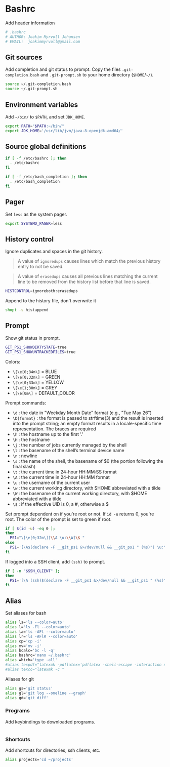 # Bashrc
Add header information
```bash tangle:~/.bashrc
# .bashrc
# AUTHOR: Joakim Myrvoll Johansen
# EMAIL:  joakimmyrvoll@gmail.com
```

## Git sources
Add completion and git status to prompt. Copy the files `.git-completion.bash`
and `.git-prompt.sh` to your home directory (`$HOME`/`~/`).

```bash tangle:~/.bashrc
source ~/.git-completion.bash
source ~/.git-prompt.sh
```

## Environment variables
Add `~/bin/` to `$PATH`, and set `JDK_HOME`.

```bash tangle:~/.bashrc
export PATH="$PATH:~/bin/"
export JDK_HOME='/usr/lib/jvm/java-8-openjdk-amd64/'
```

## Source global definitions
```bash tangle:~/.bashrc
if [ -f /etc/bashrc ]; then
  . /etc/bashrc
fi

if [ -f /etc/bash_completion ]; then
  . /etc/bash_completion
fi
```

## Pager
Set `less` as the system pager.

```bash tangle:~/.bashrc
export SYSTEMD_PAGER=less
```

## History control
Ignore duplicates and spaces in the git history.

> A value of `ignoredups` causes lines which match the previous history entry 
> to not be saved.

> A value of `erasedups` causes all previous lines matching the current line 
> to be removed from the history list before that line is saved.

```bash tangle:~/.bashrc
HISTCONTROL=ignoreboth:erasedups
```

Append to the history file, don't overwrite it
```bash tangle:~/.bashrc
shopt -s histappend
```

## Prompt

Show git status in prompt.

```bash tangle:~/.bashrc
GIT_PS1_SHOWDIRTYSTATE=true
GIT_PS1_SHOWUNTRACKEDFILES=true
```

Colors:
* `\[\e[0;34m\]` = BLUE
* `\[\e[0;32m\]` = GREEN
* `\[\e[0;33m\]` = YELLOW
* `\[\e[1;30m\]` = GREY
* `\[\e[0m\]`    = DEFAULT_COLOR

Prompt commands:
* `\d` : the date in "Weekday Month Date" format (e.g., "Tue May 26")
* `\D{format}` : the format is passed to strftime(3) and the result is inserted into the prompt string; an empty format results in a locale-specific time representation. The braces are required
* `\h` : the hostname up to the first '.'
* `\H` : the hostname
* `\j` : the number of jobs currently managed by the shell
* `\l` : the basename of the shell’s terminal device name
* `\n` : newline
* `\s` : the name of the shell, the basename of $0 (the portion following the final slash)
* `\t` : the current time in 24-hour HH:MM:SS format
* `\A` : the current time in 24-hour HH:MM format
* `\u` : the username of the current user
* `\w` : the current working directory, with $HOME abbreviated with a tilde
* `\W` : the basename of the current working directory, with $HOME abbreviated with a tilde
* `\$` : if the effective UID is 0, a #, otherwise a $

Set prompt dependent on if you're root or not. If `id -u` returns 0, you're root.
The color of the prompt is set to green if root.

```bash tangle:~/.bashrc
if [ $(id -u) -eq 0 ];
then 
  PS1="\[\e[0;32m\][\\A \u:\\W]\$ "
else
  PS1='[\A$(declare -F __git_ps1 &>/dev/null && __git_ps1 " (%s)") \u:\W]\$ '
fi
```

If logged into a SSH client, add `(ssh)` to prompt.

```bash tangle:~/.bashrc
if [ -n "$SSH_CLIENT" ];
then
  PS1='[\A (ssh)$(declare -F __git_ps1 &>/dev/null && __git_ps1 " (%s)") \u:\W]\$ '
fi
```

## Alias
Set aliases for bash

```bash tangle:~/.bashrc
alias ls='ls --color=auto'
alias l='ls -Fl --color=auto'
alias la='ls -AFl --color=auto'
alias lr='ls -AFlR --color=auto'
alias cp='cp -i'
alias mv='mv -i'
alias bcalc='bc -l -q'
alias bashrc='nano ~/.bashrc'
alias which='type -all'
#alias texpdf="latexmk -pdflatex='pdflatex -shell-escape -interaction nonstopmode' -pdf -f "
#alias texcc="latexmk -c "
```

Aliases for git

```bash tangle:~/.bashrc
alias gs='git status'
alias gl='git log --oneline --graph'
alias gd='git diff'
```

### Programs
Add keybindings to downloaded programs.

```bash tangle:~/.bashrc

```

### Shortcuts
Add shortcuts for directories, ssh clients, etc.

```bash tangle:~/.bashrc
alias projects='cd ~/projects'
```
